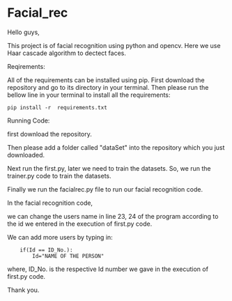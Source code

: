 # Facial_rec
Hello guys,

This project is of facial recognition using python and opencv. Here we use Haar cascade algorithm to dectect faces.
  
Reqirements:

 All of the requirements can be installed using pip.
 First download the repository and go to its directory in your terminal.
 Then please run the bellow line in your terminal to install all the requirements:

    pip install -r  requirements.txt
  

Running Code:

first download the repository. 

Then please add a folder called "dataSet" into the repository which you just downloaded.
   
Next run the first.py, later we need to train the datasets. So, we run the trainer.py code to train the datasets.
   
Finally we run the facialrec.py file to run our facial recognition code.
   
In the facial recognition code,
  
  we can change the users name in line 23, 24 of the program according to the id we entered in the execution of first.py code.  
 
 We can add more users by typing in:

        if(Id == ID_No.):
            Id="NAME OF THE PERSON"
   
   where, ID_No. is the respective Id number we gave in the execution of first.py code.
   
   
   
Thank you.
